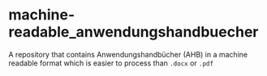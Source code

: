 # machine-readable_anwendungshandbuecher
A repository that contains Anwendungshandbücher (AHB) in a machine readable format which is easier to process than `.docx` or `.pdf`
